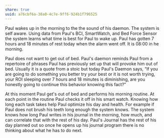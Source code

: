 ```yaml
---
share: true
uuid: a76cbf6a-38a0-4c7e-9ff6-924b1f796525
---
```

Paul wakes up in the morning to the the sound of his daemon. The system is self aware. Using data from Paul's BCI, SmartWatch, and Bed Force Sensor the system learns what time is best for Paul to wake up. Paul has gotten 7 hours and 18 minutes of rest today when the alarm went off. It is 08:00 in he morning.

Paul does not want to get out of bed. Paul's daemon reminds Paul from a repertoire of phrases Paul has previously set up that will provoke him out of bed. Usually it is a quote from a stoic but today Paul's Daemon says, “If you are going to do something you better try your best or it is not worth trying, your ROI sleeping over 7 hours and 18 minutes is diminishing, are you honestly going to continue this behavior knowing this fact?”

At this moment Paul get's out of bed and performs his morning routine. At each point in the routine Paul checks it off in his smart watch. Knowing how long each task takes help Paul optimize his day and health. For example if Paul does not brush his teeth long enough the system knows. The system knows how long Paul writes in his journal in the morning, how much, and can correlate that with the rest of his day. Paul's Journal has the rest of his day planned out so once he opens up his journal program there is no thinking about what he has to do next.
